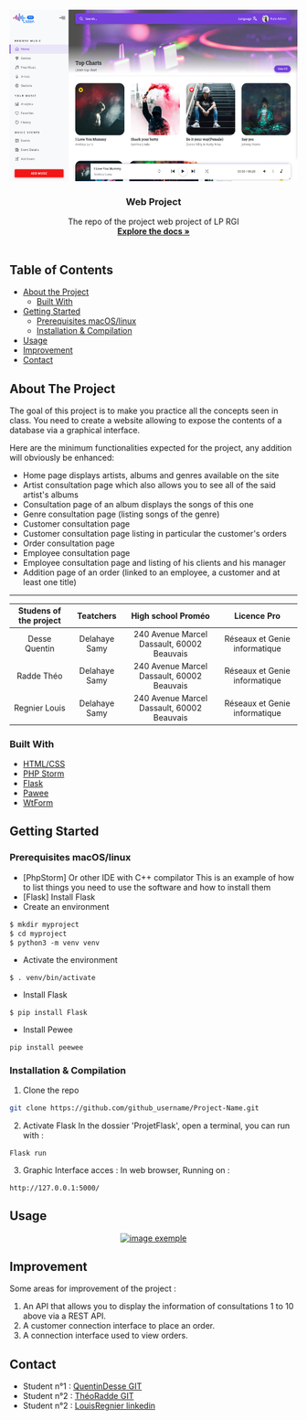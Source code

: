 <!-- Web project -->
<!--
*** I'm using markdown "reference style" links for readability.
*** Reference links are enclosed in brackets [ ] instead of parentheses ( ).
*** See the bottom of this document for the declaration of the reference variables
*** for contributors-url, forks-url, etc. This is an optional, concise syntax you may use.
*** https://www.markdownguide.org/basic-syntax/#reference-style-links
-->
<!-- [![Contributors][contributors-shield]][contributors-url]
[![Forks][forks-shield]][forks-url]
[![Stargazers][stars-shield]][stars-url]
[![Issues][issues-shield]][issues-url]
[![MIT License][license-shield]][license-url]
[![LinkedIn][linkedin-shield]][linkedin-url]-->



<!-- PROJECT flask -->
<br />
<p align="center">
  <a href="https://github.com/QuentinDesse/projetflask">
    <img src="static/assets/images/preview/light.png" width="550" height="300">
  </a>

  <h3 align="center">Web Project</h3>

  <p align="center">
  The repo of the project web project of LP RGI
    <br />
    <a href="https://www.delahayeyourself.info/projects/chinook/"><strong>Explore the docs »</strong></a>
    <br />
    <br />
  </p>
</p>



<!-- TABLE OF CONTENTS -->
## Table of Contents

* [About the Project](#about-the-project)
  * [Built With](#built-with)
* [Getting Started](#getting-started)
  * [Prerequisites macOS/linux](#prerequisites)
  * [Installation & Compilation](#installation)
* [Usage](#usage)
* [Improvement](#improvement)
* [Contact](#contact)



<!-- ABOUT THE PROJECT -->
## About The Project

The goal of this project is to make you practice all the concepts seen in class. You need to create a website allowing to expose the contents of a database via a graphical interface.

Here are the minimum functionalities expected for the project, any addition will obviously be enhanced:

- Home page displays artists, albums and genres available on the site
- Artist consultation page which also allows you to see all of the said artist's albums
- Consultation page of an album displays the songs of this one
- Genre consultation page (listing songs of the genre)
- Customer consultation page
- Customer consultation page listing in particular the customer's orders
- Order consultation page
- Employee consultation page
- Employee consultation page and listing of his clients and his manager
- Addition page of an order (linked to an employee, a customer and at least one title)

------------------------------------------------
<table>
    <thead>
        <tr>
            <th align="center">Studens of the project</th>
            <th align="center">Teatchers</th>
            <th align="center">High school Proméo</th>
            <th align="center">Licence Pro</th>
        </tr>
    </thead>
    <tbody>
        <tr>
            <td align="center">Desse Quentin</td>
            <td align="center">Delahaye Samy </td>
            <td align="center"> 240 Avenue Marcel Dassault, 60002 Beauvais</td>
            <td align="center">Réseaux et Genie informatique</td>
        </tr>
        <tr>
            <td align="center">Radde Théo</td>
           <td align="center">Delahaye Samy </td>
            <td align="center"> 240 Avenue Marcel Dassault, 60002 Beauvais</td>
            <td align="center">Réseaux et Genie informatique</td>
        </tr>
        <tr>
            <td align="center">Regnier Louis</td>
            <td align="center">Delahaye Samy </td>
            <td align="center"> 240 Avenue Marcel Dassault, 60002 Beauvais</td>
            <td align="center">Réseaux et Genie informatique</td>
        </tr>
    </tbody>
</table>

### Built With

* [HTML/CSS](https://developer.mozilla.org/fr/docs/Learn/Getting_started_with_the_web/CSS_basics)
* [PHP Storm](https://www.jetbrains.com/fr-fr/phpstorm/)
* [Flask](https://flask.palletsprojects.com/en/2.0.x/)
* [Pawee](http://docs.peewee-orm.com/en/latest/)
* [WtForm](https://wtforms.readthedocs.io/en/2.3.x/)



<!-- GETTING STARTED -->
## Getting Started
### Prerequisites macOS/linux

* [PhpStorm] Or other IDE with C++ compilator
This is an example of how to list things you need to use the software and how to install them
* [Flask] Install Flask
* Create an environment
```
$ mkdir myproject
$ cd myproject
$ python3 -m venv venv
```
* Activate the environment
```
$ . venv/bin/activate
```
* Install Flask
```
$ pip install Flask 
```
* Install Pewee 

```
pip install peewee
```

### Installation & Compilation
 
1. Clone the repo
```sh
git clone https://github.com/github_username/Project-Name.git
```
2. Activate Flask
In the dossier 'ProjetFlask', open a terminal, you can run with :
```
Flask run 
```
3. Graphic Interface acces : 
In web browser, Running on : 
``` 
http://127.0.0.1:5000/
```



<!-- USAGE EXAMPLES -->
## Usage
<p align="center">
  <a href="#">
    <img src="exemple.png" alt="image exemple">
    <a>
  </p>


<!-- CONTRIBUTING -->
## Improvement

Some areas for improvement of the project :

1. An API that allows you to display the information of consultations 1 to 10 above via a REST API.
2. A customer connection interface to place an order.
3. A connection interface used to view orders.

<!-- CONTACT -->
## Contact
* Student n°1 : [QuentinDesse GIT](https://github.com/QuentinDesse)
* Student n°2 : [ThéoRadde GIT](https://github.com/theoradde)
* Student n°2 : [LouisRegnier linkedin](https://www.linkedin.com/in/louis-regnier-3bb48a121/)


<!-- MARKDOWN LINKS & IMAGES -->
<!-- https://www.markdownguide.org/basic-syntax/#reference-style-links -->
[contributors-shield]: https://img.shields.io/github/contributors/othneildrew/Best-README-Template.svg?style=flat-square
[contributors-url]: https://github.com/othneildrew/Best-README-Template/graphs/contributors
[forks-shield]: https://img.shields.io/github/forks/othneildrew/Best-README-Template.svg?style=flat-square
[forks-url]: https://github.com/othneildrew/Best-README-Template/network/members
[stars-shield]: https://img.shields.io/github/stars/othneildrew/Best-README-Template.svg?style=flat-square
[stars-url]: https://github.com/othneildrew/Best-README-Template/stargazers
[issues-shield]: https://img.shields.io/github/issues/othneildrew/Best-README-Template.svg?style=flat-square
[issues-url]: https://github.com/othneildrew/Best-README-Template/issues
[license-shield]: https://img.shields.io/github/license/othneildrew/Best-README-Template.svg?style=flat-square
[license-url]: https://github.com/othneildrew/Best-README-Template/blob/master/LICENSE.txt
[linkedin-shield]: https://img.shields.io/badge/-LinkedIn-black.svg?style=flat-square&logo=linkedin&colorB=555
[linkedin-url]: https://linkedin.com/in/othneildrew
[product-screenshot]: images/screenshot.png
